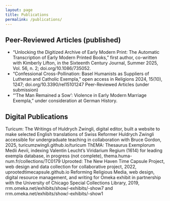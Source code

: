 ```yaml
---
layout: page
title: Publications
permalink: /publications/
---
```


## Peer-Reviewed Articles (published)

- “Unlocking the Digitized Archive of Early Modern Print: The Automatic Transcription of Early Modern Printed Books,” first author, co-written with Kimberly Lifton, in the Sixteenth Century Journal, Summer 2025, Vol. 56, n. 2; doi.org/10.1086/735052.
- “Confessional Cross-Pollination: Basel Humanists as Suppliers of Lutheran and Catholic Exempla,” open access in Religions 2024, 15(10), 1247; doi.org/10.3390/rel15101247
Peer-Reviewed Articles (under submission)
- “‘The Man Remained a Sow’: Violence in Early Modern Marriage Exempla,” under consideration at German History.

## Digital Publications
Turicum: The Writings of Huldrych Zwingli, digital editor, built a website to make selected English translations of Swiss Reformer Huldrych Zwingli accessible for undergraduate teaching in collaboration with Bruce Gordon, 2025, turicumzwingli.github.io/turicum
ThEMA: Thesaurus Exemplorum Medii Aevii, indexing Valentin Leucht’s Viridarium Regium (1614) for leading exempla database, in progress (not complete), thema.huma-num.fr/collections/TC0179
Uprooted: The New Haven Time Capsule Project, web design and data collection for collaborative project, 2022, uprootedtimecapsule.github.io
Reforming Religious Media, web design, digital resource management, and writing for Omeka exhibit in partnership with the University of Chicago Special Collections Library, 2019, rrm.omeka.net/exhibits/show/-exhibits/-show7 and rrm.omeka.net/exhibits/show/-exhibits/-show1
